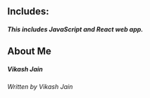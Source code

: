 <h2>Includes:</h2>
<h5>This includes JavaScript and React web app.</h5>

<h2>About Me</h2>
<h5>Vikash Jain</h5>
<h6>Written by Vikash Jain</h6>
